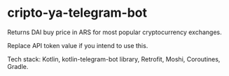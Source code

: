 # cripto-ya-telegram-bot

Returns DAI buy price in ARS for most popular cryptocurrency exchanges.

Replace API token value if you intend to use this.

Tech stack: Kotlin, kotlin-telegram-bot library, Retrofit, Moshi, Coroutines, Gradle.
